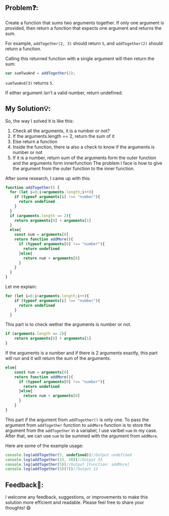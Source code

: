 ## Problem❓:

Create a function that sums two arguments together. If only one argument is provided, then return a function that expects one argument and returns the sum.

For example, `addTogether(2, 3)` should return `5`, and `addTogether(2)` should return a function.

Calling this returned function with a single argument will then return the sum:

```javascript
var sumTwoAnd = addTogether(2);
```

`sumTwoAnd(3)` returns `5`.

If either argument isn't a valid number, return undefined.




## My Solution💡:

So, the way I solved it is like this:
1. Check all the arguments, it is a number or not?
2. If the arguments.length == 2, return the sum of it
3. Else return a function
4. Inside the function, there ia also a check to know if the arguments is number or not
5. If it is a number, return sum of the arguments form the outer function and the arguments form innerfunction
The problem I face is how to give the argument from the outer function to the inner function. 

After some research, I came up with this:
```javascript
function addTogether() {
  for (let i=0;i<arguments.length;i++){
    if (typeof arguments[i] !== "number"){
      return undefined
    }
  }
  if (arguments.length == 2){
    return arguments[0] + arguments[1]
  }
  else{
    const num = arguments[0]
    return function addMore(){
      if (typeof arguments[0] !== "number"){
        return undefined
      }else{
        return num + arguments[0]
      }
    }
  }
}
```
Let me explain:
```javascript
for (let i=0;i<arguments.length;i++){
    if (typeof arguments[i] !== "number"){
      return undefined
    }
  }
```
This part is to check wether the arguments is number or not.

```javascript
if (arguments.length == 2){
    return arguments[0] + arguments[1]
}
```
If the arguments is a number and if there is 2 arguments exactly, this part will run and it will return the sum of the arguments.

```javascript
else{
    const num = arguments[0]
    return function addMore(){
      if (typeof arguments[0] !== "number"){
        return undefined
      }else{
        return num + arguments[0]
      }
    }
}
```
This part if the argument from `addTogether()` is only one. To pass the argument from `addTogether` function to `addMore` function is to store the argument from the `addTogether` in a variabel, I use varibel `num` in my case. After that, we can use `num` to be summed with the argument from `addMore`.


Here are some of the example usage:

```javascript
console.log(addTogether(5, undefined))//Output undefined
console.log(addTogether(23, 30))//Output 53
console.log(addTogether(5))//Output [Function: addMore]
console.log(addTogether(5)(7))//Output 12
```


## Feedback💬:

I welcome any feedback, suggestions, or improvements to make this solution more efficient and readable. Please feel free to share your thoughts! :smile:
